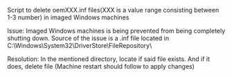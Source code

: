Script to delete oemXXX.inf files(XXX is a value range consisting between 1-3 number) in imaged Windows machines

Issue:
  Imaged Windows machines is being prevented from being completely shutting down. Source of the issue is a .inf file located in C:\Windows\System32\DriverStore\FileRepository\


Resolution:
  In the mentioned directory, locate if said file exists. And if it does, delete file (Machine restart should follow to apply changes)
